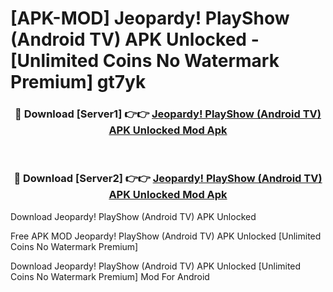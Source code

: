 # [APK-MOD] Jeopardy! PlayShow (Android TV) APK Unlocked - [Unlimited Coins No Watermark Premium] gt7yk



<div align="center">
<h3>🔴 Download [Server1] 👉👉 <a href="https://momento.my/?title=Jeopardy!_PlayShow_(Android_TV)_APK_Unlocked">Jeopardy! PlayShow (Android TV) APK Unlocked Mod Apk</a></h3><br>

<h3>🔴 Download [Server2] 👉👉 <a href="https://momento.my/?title=Jeopardy!_PlayShow_(Android_TV)_APK_Unlocked">Jeopardy! PlayShow (Android TV) APK Unlocked Mod Apk</a></h3>
</div>



Download Jeopardy! PlayShow (Android TV) APK Unlocked 

Free APK MOD Jeopardy! PlayShow (Android TV) APK Unlocked [Unlimited Coins No Watermark Premium]

Download Jeopardy! PlayShow (Android TV) APK Unlocked [Unlimited Coins No Watermark Premium] Mod For Android
